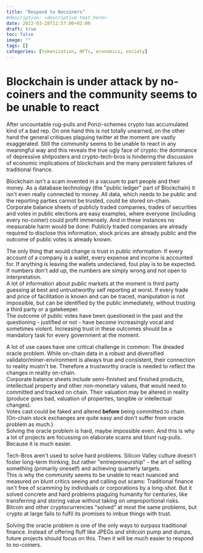 ```yaml
---
title: "Respond to Nocoiners"
#description: <descriptive text here>
date: 2022-03-28T12:57:00+02:00
draft: true
toc: false
image: ""
tags: []
categories: [tokenization, NFTs, economics, society]
---
```


# Blockchain is under attack by no-coiners and the community seems to be unable to react
<!--more-->
After uncountable rug-pulls and Ponzi-schemes crypto has accumulated kind of a bad rep. On one hand this is not totally unearned, on the other hand the general critiques plaguing twitter at the moment are vastly exaggerated. Still the community seems to be unable to react in any meaningful way and this reveals the true ugly face of crypto: the dominance of depressive shitposters and crypto-tech-bros is hindering the discussion of economic implications of blockchain and the many persistent failures of traditional finance.

Blockchain isn't a scam invented in a vacuum to part people and their money. As a database technology (the "public ledger" part of Blockchain) it isn't even really connected to money. All data, which needs to be public and the reporting parties cannot be trusted, could be stored on-chain. Corporate balance sheets of publicly traded companies, trades of securities and votes in public elections are easy examples, where everyone (including every no-coiner) could profit immensely. And in these instances no measurable harm would be done: Publicly traded companies are already required to disclose this information, stock prices are already public and the outcome of public votes is already known.

The only thing that would change is trust in public information: If every account of a company is a wallet, every expense and income is accounted for. If anything is leaving the wallets undeclared, foul play is to be expected. If numbers don't add up, the numbers are simply wrong and not open to interpretation.<br />
A lot of information about public markets at the moment is third party guessing at best and untrustworthy self reporting at worst. If every trade and price of facilitation is known and can be traced, manipulation is not impossible, but can be identified by the public immediately, without trusting a third party or a gatekeeper.<br />
The outcome of public votes have been questioned in the past and the questioning - justified or not - have become increasingly vocal and sometimes violent. Increasing trust in these outcomes should be a mandatory task for every government at the moment.

A lot of use cases have one critical challenge in common: The dreaded oracle problem. While on-chain data in a robust and diversified validator/miner-environment is always true and consistent, their connection to reality mustn't be. Therefore a trustworthy oracle is needed to reflect the changes in reality on-chain.<br />
Corporate balance sheets include semi-finished and finished products, intellectual property and other non-monetary values, that would need to committed and tracked on chain. Their valuation may be altered in reality (produce goes bad, valuation of properties, tangible or intellectual changes).<br />
Votes cast could be faked and altered **before** being committed to chain.<br />
(On-chain stock exchanges are quite easy and don't suffer from oracle problem as much.)<br />
Solving the oracle problem is hard, maybe impossible even. And this is why a lot of projects are focussing on elaborate scams and blunt rug-pulls. Because it is much easier.

Tech-Bros aren't used to solve hard problems. Silicon Valley culture doesn't foster long-term thinking, but rather "entrepreneurship" - the art of selling something (primarily oneself) and achieving quarterly targets.<br />
This is why the community seems to be unable to react nuanced and measured on blunt critics seeing and calling out scams: Traditional finance isn't free of scamming by individuals or corporations by a long-shot. But it solved concrete and hard problems plaguing humanity for centuries, like transferring and storing value without taking on umproportional risks. Bitcoin and other cryptocurrencies "solved" at most the same problems, but crypto at large fails to fulfil its promises to imbue things with trust.

Solving the oracle problem is one of the only ways to surpass traditional finance. Instead of offering fluff like JPEGs and shitcoin pump and dumps, future projects should focus on this. Then it will be much easier to respond to no-coiners.